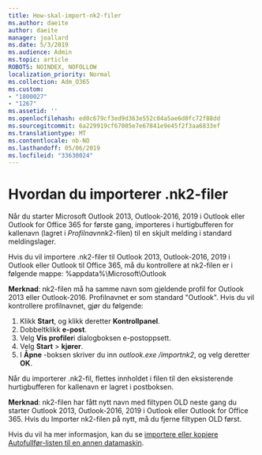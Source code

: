 ```yaml
---
title: How-skal-import-nk2-filer
ms.author: daeite
author: daeite
manager: joallard
ms.date: 5/3/2019
ms.audience: Admin
ms.topic: article
ROBOTS: NOINDEX, NOFOLLOW
localization_priority: Normal
ms.collection: Adm_O365
ms.custom:
- "1800027"
- "1267"
ms.assetid: ''
ms.openlocfilehash: ed0c679cf3ed9d363e552c04a5ae6d0fc72f88dd
ms.sourcegitcommit: 6a229919cf67005e7e67841e9e45f2f3aa6833ef
ms.translationtype: MT
ms.contentlocale: nb-NO
ms.lasthandoff: 05/06/2019
ms.locfileid: "33630024"
---
```

# <a name="how-to-import-nk2-files"></a>Hvordan du importerer .nk2-filer 

Når du starter Microsoft Outlook 2013, Outlook-2016, 2019 i Outlook eller Outlook for Office 365 for første gang, importeres i hurtigbufferen for kallenavn (lagret i *Profilnavn*nk2-filen) til en skjult melding i standard meldingslager.

Hvis du vil importere .nk2-filer til Outlook 2013, Outlook-2016, 2019 i Outlook eller Outlook til Office 365, må du kontrollere at nk2-filen er i følgende mappe: %appdata%\Microsoft\Outlook

**Merknad**: nk2-filen må ha samme navn som gjeldende profil for Outlook 2013 eller Outlook-2016. Profilnavnet er som standard "Outlook". Hvis du vil kontrollere profilnavnet, gjør du følgende: 
1. Klikk **Start**, og klikk deretter **Kontrollpanel**.
2. Dobbeltklikk **e-post**.
3. Velg **Vis profiler**i dialogboksen e-postoppsett.
4. Velg **Start** > **kjører**.
5. I **Åpne** -boksen skriver du inn *outlook.exe /importnk2*, og velg deretter **OK**. 

Når du importerer .nk2-fil, flettes innholdet i filen til den eksisterende hurtigbufferen for kallenavn er lagret i postboksen.

**Merknad**: nk2-filen har fått nytt navn med filtypen OLD neste gang du starter Outlook 2013, Outlook-2016, 2019 i Outlook eller Outlook for Office 365. Hvis du Importer nk2-filen på nytt, må du fjerne filtypen OLD først.

Hvis du vil ha mer informasjon, kan du se [importere eller kopiere Autofullfør-listen til en annen datamaskin](https://support.microsoft.com/en-us/help/2806550/how-to-import-nk2-files-into-outlook%).